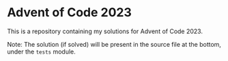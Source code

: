 # Advent of Code 2023

This is a repository containing my solutions for Advent of Code 2023.

Note: The solution (if solved) will be present in the source file at the bottom, under the `tests` module.

